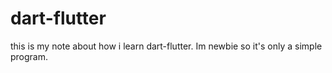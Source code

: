 # dart-flutter
this is my note about how i learn dart-flutter.
Im newbie so it's only a simple program.
